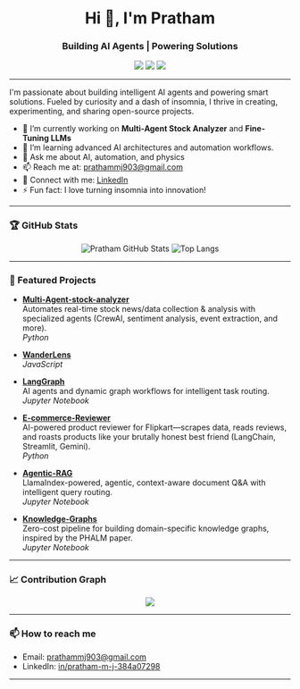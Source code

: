 <h1 align="center">Hi 👋, I'm Pratham</h1>
<h3 align="center">Building AI Agents | Powering Solutions</h3>

<p align="center">
  <img src="https://img.shields.io/badge/Location-Bengaluru,%20Karnataka,%20India-blue" />
  <img src="https://img.shields.io/badge/Pronouns-he%2Fhim-blueviolet" />
  <img src="https://img.shields.io/badge/PES%20UNIVERSITY-Student-green" />
</p>

---

<p>
I'm passionate about building intelligent AI agents and powering smart solutions. Fueled by curiosity and a dash of insomnia, I thrive in creating, experimenting, and sharing open-source projects.
</p>

- 🔭 I’m currently working on **Multi-Agent Stock Analyzer** and **Fine-Tuning LLMs**
- 🌱 I’m learning advanced AI architectures and automation workflows.
- 💬 Ask me about AI, automation, and physics
- 📫 Reach me at: [prathammj903@gmail.com](mailto:prathammj903@gmail.com)
- 💼 Connect with me: [LinkedIn](https://www.linkedin.com/in/pratham-m-j-384a07298/)
- ⚡ Fun fact: I love turning insomnia into innovation!

---

### 🏆 GitHub Stats

<p align="center">
  <img alt="Pratham GitHub Stats" src="https://github-readme-stats.vercel.app/api?username=Pratham-M-J&show_icons=true&theme=github_dark" />
  <img alt="Top Langs" src="https://github-readme-stats.vercel.app/api/top-langs/?username=Pratham-M-J&layout=compact&theme=github_dark" />
</p>

---

### 📜 Featured Projects

- [**Multi-Agent-stock-analyzer**](https://github.com/Pratham-M-J/Multi-Agent-stock-analyzer)  
  Automates real-time stock news/data collection & analysis with specialized agents (CrewAI, sentiment analysis, event extraction, and more).  
  *Python*

- [**WanderLens**](https://github.com/Pratham-M-J/WanderLens)  
  *JavaScript*

- [**LangGraph**](https://github.com/Pratham-M-J/LangGraph)  
  AI agents and dynamic graph workflows for intelligent task routing.  
  *Jupyter Notebook*

- [**E-commerce-Reviewer**](https://github.com/Pratham-M-J/E-commerce-Reviewer)  
  AI-powered product reviewer for Flipkart—scrapes data, reads reviews, and roasts products like your brutally honest best friend (LangChain, Streamlit, Gemini).  
  *Python*

- [**Agentic-RAG**](https://github.com/Pratham-M-J/Agentic-RAG)  
  LlamaIndex-powered, agentic, context-aware document Q&A with intelligent query routing.  
  *Jupyter Notebook*

- [**Knowledge-Graphs**](https://github.com/Pratham-M-J/Knowledge-Graphs)  
  Zero-cost pipeline for building domain-specific knowledge graphs, inspired by the PHALM paper.  
  *Jupyter Notebook*

---

### 📈 Contribution Graph

<p align="center">
  <img src="https://github-readme-activity-graph.vercel.app/graph?username=Pratham-M-J&theme=github-dark" />
</p>

---

### 📫 How to reach me

- Email: [prathammj903@gmail.com](mailto:prathammj903@gmail.com)
- LinkedIn: [in/pratham-m-j-384a07298](https://www.linkedin.com/in/pratham-m-j-384a07298/)

---
